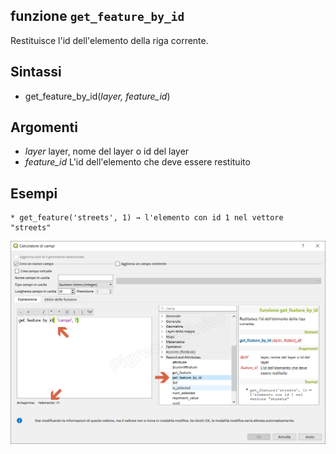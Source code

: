 ## funzione `get_feature_by_id`

Restituisce l'id dell'elemento della riga corrente.

## Sintassi

* get_feature_by_id(*layer, feature_id*)

## Argomenti

* *layer* layer, nome del layer o id del layer
* *feature_id* L'id dell'elemento che deve essere restituito



## Esempi
```
* get_feature('streets', 1) → l'elemento con id 1 nel vettore "streets"
```

<img src="/img/record_e_attributi/get_feature_by_id1.png">